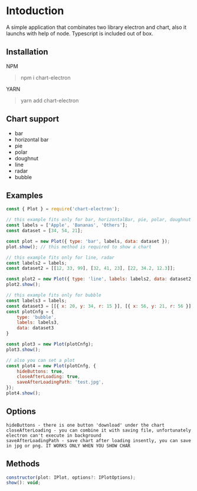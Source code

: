 # Intoduction
A simple application that combinates two library electron and chart, also it launchs with help of node. Typescript is included out of box.

## Installation
NPM
> npm i chart-electron

YARN
> yarn add chart-electron

## Chart support
* bar
* horizontal bar
* pie
* polar
* doughnut
* line
* radar
* bubble

## Examples
```js
const { Plot } = require('chart-electron');

// this example fits only for bar, horizontalBar, pie, polar, doughnut
const labels = ['Apple', 'Bananas', 'Others'];
const dataset = [34, 54, 21];

const plot = new Plot({ type: 'bar', labels, data: dataset });
plot.show(); // this method is required to show a chart

// this example fits only for line, radar
const labels2 = labels;
const dataset2 = [[12, 33, 99], [32, 41, 23], [22, 34.2, 12.3]];

const plot2 = new Plot({ type: 'line', labels: labels2, data: dataset2 });
plot2.show();

// this example fits only for bubble
const labels3 = labels;
const dataset3 = [[{ x: 20, y: 34, r: 15 }], [{ x: 56, y: 21, r: 56 }], [{ x: 43, y: 67, r: 36 }, { x: 11, y: 21, r: 78 }]];
const plotCnfg = {
    type: 'bubble',
    labels: labels3,
    data: dataset3
}

const plot3 = new Plot(plotCnfg);
plot3.show();

// also you can set a plot
const plot4 = new Plot(plotCnfg, {
    hideButtons: true,
    closeAfterLoading: true,
    saveAfterLoadingPath: 'test.jpg',
});
plot4.show();
```

## Options
```shall
hideButtons - there is one button 'download' under the chart
closeAfterLoading - you can combine it with saving file, unfortunately electron can't execute in background 
saveAfterLoadingPath - save chart after loading insently, you can save in jpg or png. IT WORKS ONLY WHEN YOU SHOW CHAR
```

## Methods
```js
constructor(plot: IPlot, options?: IPlotOptions);
show(): void;
```